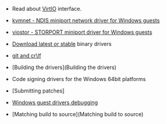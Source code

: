 * Read about [VirtIO](https://github.com/rustyrussell/virtio-spec) interface.

* [kvmnet - NDIS miniport network driver for Windows guests](http://www.linux-kvm.org/page/WindowsGuestDrivers/kvmnet)

* [viostor - STORPORT miniport driver for Windows guests](http://www.linux-kvm.org/page/WindowsGuestDrivers/viostor)

* [Download latest or stable](https://fedoraproject.org/wiki/Windows_Virtio_Drivers#Direct_download) binary drivers

* [git and cr\lf](git-and-cr%5Clf)

* [Building the drivers](Building the drivers)

* Code signing drivers for the Windows 64bit platforms

* [Submitting patches]

* [Windows guest drivers debugging](http://www.slideshare.net/YanVugenfirer/windows-guestdebugging-kvmforum2012)

* [Matching build to source](Matching build to source)